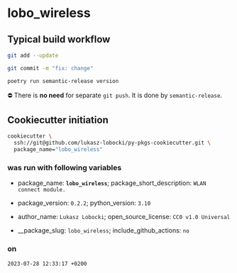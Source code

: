 # lobo_wireless

## Typical build workflow

```bash
git add --update
```

```bash
git commit -m "fix: change"
```

```bash
poetry run semantic-release version
```

:no_entry: There is **no need** for separate `git push`. It is done by `semantic-release`.

## Cookiecutter initiation

```bash
cookiecutter \
  ssh://git@github.com/lukasz-lobocki/py-pkgs-cookiecutter.git \
  package_name="lobo_wireless"
```

### was run with following variables

- package_name: **`lobo_wireless`**;
package_short_description: `WLAN connect module.`

- package_version: `0.2.2`; python_version: `3.10`

- author_name: `Lukasz Lobocki`;
open_source_license: `CC0 v1.0 Universal`

- __package_slug: `lobo_wireless`; include_github_actions: `no`

### on

`2023-07-28 12:33:17 +0200`
